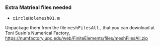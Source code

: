 ### Extra Matrieal files needed ###

* <tt>circleHolemesh01.m</tt>

Unpackage them from the file <tt>meshFilesAll,</tt> that you can
download at Toni Susin's Numerical Factory,
https://numfactory.upc.edu/web/FiniteElements/files/meshFilesAll.zip
